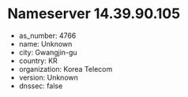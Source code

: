 # Nameserver 14.39.90.105

* as_number: 4766
* name: Unknown
* city: Gwangjin-gu
* country: KR
* organization: Korea Telecom
* version: Unknown
* dnssec: false

